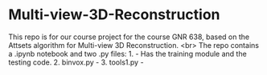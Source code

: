 # Multi-view-3D-Reconstruction
This repo is for our course project for the course GNR 638, based on the Attsets algorithm for Multi-view 3D Reconstruction. <br\>
The repo contains a .ipynb notebook and two .py files:
    1. - Has the training module and the testing code.
    2. binvox.py - 
    3. tools1.py - 

